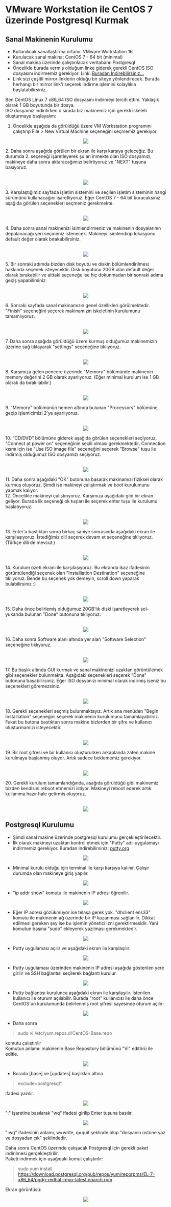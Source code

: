 # VMware Workstation ile CentOS 7 üzerinde Postgresql Kurmak
## Sanal Makinenin Kurulumu
- Kullanılıcak sanallaştırma ortamı: VMware Workstation 16
- Kurulacak sanal makina: CentOS 7 - 64 bit (minimal)
- Sanal makina üzerinde çalıştırılacak veritabanı: Postgresql
- Öncelikle burada vermiş olduğum linke giderek gerekli CentOS ISO dosyasını indirmemiz gerekiyor. Link: [Buradan İndirebilirsiniz...](https://www.centos.org/download/)
- Link sizi çeşitli mirror linklerin olduğu bir siteye yönlendirecek. Burada herhangi bir mirror link'i seçerek indirme işlemini kolaylıkla başlatabilirsiniz. <br>

Ben CentOS Linux 7 x86_64 ISO dosyasını indirmeyi tercih ettim. Yaklaşık olarak 1 GB boyutunda bir dosya. <br>
ISO dosyamız indirilirken o sırada biz makinemiz için gerekli iskeleti oluşturmaya başlayalım: <br>
1. Öncelikle aşağıda da görüldüğü üzere VM Workstation programını çalıştırıp File > New Virtual Machine seçeneğini seçmemiz gerekiyor.
<p align="center">
<img src="https://user-images.githubusercontent.com/44029095/121349966-c2485480-c932-11eb-95f5-d7f7a55d8498.png">
</p>
2. Daha sonra aşağıda görülen bir ekran ile karşı karşıya geleceğiz. Bu durumda 2. seçeneği işaretleyerek şu an inmekte olan ISO dosyamızı, makineye daha sonra aktaracağımızı belirtiyoruz ve "NEXT" tuşuna basıyoruz.<br><br>
<p align="center">
  <img src="https://user-images.githubusercontent.com/44029095/121350791-be690200-c933-11eb-992b-bd479108cc26.png">
</p>
3. Karşılaştığımız sayfada işletim sistemini ve seçilen işletim sisteminin hangi sürümünü kullanacağını işaretliyoruz. Eğer CentOS 7 - 64 bit kuracaksınız aşağıda görülen seçenekleri seçmeniz gerekmekte. <br><br>
<p align="center">
  <img src="https://user-images.githubusercontent.com/44029095/121352320-69c68680-c935-11eb-88a9-23d057582cb1.png"> 
</p>
4. Daha sonra sanal makinenizi isimlendirmeniz ve makinenin dosyalarının depolanacağı yeri seçmeniz istenecek. Makineyi isimlendirip lokasyonu default değer olarak bırakabilirsiniz.<br><br>
<p align="center">
  <img src="https://user-images.githubusercontent.com/44029095/121352463-911d5380-c935-11eb-88a3-1b7d307c5649.png">
</p>
5. Bir sonraki adımda bizden disk boyutu ve diskin bölümlendirilmesi hakkında seçenek isteyecektir. Disk boyutunu 20GB olan default değer olarak bırakabilir ve alttaki seçeneğe ise hiç dokunmadan bir sonraki adıma geçiş yapabilirsiniz. <br><br>
<p align="center">
  <img src="https://user-images.githubusercontent.com/44029095/121352982-0e48c880-c936-11eb-9f1d-161eba01ac92.png">
</p>
6. Sonraki sayfada sanal makinamızın genel özellikleri görülmektedir. "Finish" seçeneğini seçerek makinamızın iskeletinin kurulumunu tamamlıyoruz. <br><br>
<p align="center">
  <img src="https://user-images.githubusercontent.com/44029095/121353214-4819cf00-c936-11eb-95ec-745a1bce8f10.png">
</p>
7. Daha sonra aşağıda görüldüğü üzere kurmuş olduğumuz makinemizin üzerine sağ tıklayarak "settings" seçeneğine tıklıyoruz. <br><br>
<p align="center">
  <img src="https://user-images.githubusercontent.com/44029095/121353578-af378380-c936-11eb-9a83-fa2d0a0546cb.png">
</p>
8. Karşımıza gelen pencere üzerinde "Memory" bölümünde makinenin memory değerini 2 GB olarak ayarlıyoruz. (Eğer minimal kurulum ise 1 GB olarak da bırakılabilir.) <br><br>
<p align="center">
  <img src="https://user-images.githubusercontent.com/44029095/121353842-fa519680-c936-11eb-9743-c9d8ef8d9ba6.png">
</p>
9. "Memory" bölümünün hemen altında bulunan "Processors" bölümüne geçip işlemicimizi 2'ye ayarlıyoruz. <br><br>
<p align="center">
  <img src="https://user-images.githubusercontent.com/44029095/121354013-24a35400-c937-11eb-8022-208ee3f0e968.png">
</p>
10. "CD/DVD" bölümüne giderek aşağıda görülen seçenekleri seçiyoruz. "Connect at power on" seçeneğinin seçili olması gerekmektedir. Connection kısmı için ise "Use ISO image file" seçeneğini seçerek "Browse" tuşu ile indirmiş olduğumuz ISO dosyamızı seçiyoruz. <br><br>
<p align="center">
  <img src="https://user-images.githubusercontent.com/44029095/121354564-a98e6d80-c937-11eb-82ed-1c019bf93a87.png">
</p>
11. Daha sonra aşağıdaki "OK" butonuna basarak makinamızı fiziksel olarak kurmuş oluyoruz. Şimdi ise makineyi çalıştırmak ve boot kurulumunu yapmak kalıyor. <br>
12. Öncelikle makineyi çalıştırıyoruz. Karşımıza aşağıdaki gibi bir ekran geliyor. Burada ilk seçeneği ok tuşları ile seçerek enter tuşu ile kurulumu başlatıyoruz.<br><br>
<p align="center">
  <img src="https://user-images.githubusercontent.com/44029095/121354945-0e49c800-c938-11eb-831b-a9812ca59ed5.png">
</p>
13. Enter'a bastıktan sonra birkaç saniye sonrasında aşağıdaki ekran ile karşılaşıyoruz. İstediğimiz dili seçerek devam et seçeneğine tıklıyoruz. (Türkçe dili de mevcut.) <br><br>
<p align="center">
  <img src="https://user-images.githubusercontent.com/44029095/121355261-5ff25280-c938-11eb-9110-e4ca60a34505.png">
</p>
14. Kurulum özeti ekranı ile karşılaşıyoruz. Bu ekranda ikaz ifadesinin görüntülendiği seçenek olan "Installiation Destination" seçeneğine tıklıyoruz. Bende bu seçenek yok demeyin, scroll down yaparak bulabilirsiniz :) <br><br>
<p align="center">
  <img src="https://user-images.githubusercontent.com/44029095/121355661-c4adad00-c938-11eb-87f3-be0d52d02cf2.png">
</p>
15. Daha önce belirlemiş olduğumuz 20GB'lık diski işaretleyerek sol-yukarıda bulunan "Done" butonuna tıklıyoruz. <br><br>
<p align="center">
  <img src="https://user-images.githubusercontent.com/44029095/121355899-09394880-c939-11eb-90e1-4c5c90a914dc.png">
</p>
16. Daha sonra Software alanı altında yer alan "Software Selection" seçeneğine tıklıyoruz. <br><br>
<p align="center">
  <img src="https://user-images.githubusercontent.com/44029095/121356187-4d2c4d80-c939-11eb-853d-41875cadffd0.png">
</p>
17. Bu başlık altında GUI kurmak ve sanal makinenizi uzaktan görüntülemek gibi seçenekler bulunmakta. Aşağıdaki seçenekleri seçerek "Done" butonuna basabilirsiniz. Eğer ISO dosyanızı minimal olarak indirmiş iseniz bu seçenekleri göremezsiniz. <br><br>
<p align="center">
  <img src="https://user-images.githubusercontent.com/44029095/121356665-bb711000-c939-11eb-9271-63971bbfaaf6.png">
</p>
18. Gerekli seçenekleri seçmiş bulunmaktayız. Artık ana menüden "Begin Installiation" seçeneğini seçerek makinenin kurulumunu tamamlayabiliriz. Fakat bu butona bastıktan sonra makine bizlerden bir şifre ve kullanıcı oluşturmamızı isteyecektir. <br><br>
<p align="center">
  <img src="https://user-images.githubusercontent.com/44029095/121356961-0d199a80-c93a-11eb-855a-ca4541a40ae8.png">
</p>
19. Bir root şifresi ve bir kullanıcı oluştururken arkaplanda zaten makine kurulmaya başlanmış oluyor. Artık sadece beklememiz gerekiyor. <br><br>
<p align="center">
  <img src="https://user-images.githubusercontent.com/44029095/121357409-77323f80-c93a-11eb-938e-3908e8bf267e.png">
</p>
20. Gerekli kurulum tamamlandığında, aşağıda görüldüğü gibi makinemiz bizden kendisini reboot etmemizi istiyor. Makineyi reboot ederek artık kullanıma hazır hale getirmiş oluyoruz. <br><br>
<p align="center">
  <img src="https://user-images.githubusercontent.com/44029095/121357680-a943a180-c93a-11eb-949b-f83ba14526e3.png">
</p>

## Postgresql Kurulumu
- Şimdi sanal makine üzerinde postgresql kurulumu gerçekleştirilecektir. <br>
- İlk olarak makineyi uzaktan kontrol etmek için "Putty" adlı uygulamayı indirmemiz gerekiyor. Buradan indirebilirsiniz: [putty.org](https://www.putty.org/) <br>
<p align="center">
  <img src="https://user-images.githubusercontent.com/44029095/121468152-0125eb00-c9c3-11eb-9940-ee77eae6c1f4.png">
</p>

- Minimal kurulu olduğu için terminal ile karşı karşıya kalınır. Çalışır durumda olan makineye giriş yapılır. <br>
<p align="center">
  <img src="https://user-images.githubusercontent.com/44029095/121468871-2c5d0a00-c9c4-11eb-9781-d68cd9126baf.png">
</p>

- "ip addr show" komutu ile makinenin IP adresi öğrenilir. <br>
<p align="center">
  <img src="https://user-images.githubusercontent.com/44029095/121468963-58788b00-c9c4-11eb-8819-76be22a1037e.png">
</p>

- Eğer IP adresi gözükmüyor ise telaşa gerek yok. "dhclient ens33" komutu ile makinenin ağ üzerinde bir IP kazanması sağlanılır. Dikkat edilmesi gereken şey ise bu işlemin yönetici izni gerektirmesidir. Yani komutun başına "sudo" ekleyerek yazılması gerekmektedir.
<p align="center">
  <img src="https://user-images.githubusercontent.com/44029095/121469291-ec4a5700-c9c4-11eb-83c5-cd20b4d3506d.png">
</p>

- Putty uygulaması açılır ve aşağıdaki ekran ile karşılaşılır. <br>
<p align="center">
  <img src="https://user-images.githubusercontent.com/44029095/121469545-5b27b000-c9c5-11eb-8d5e-27b443effb6e.png">
</p>

- Putty uygulaması üzerinden makinenin IP adresi aşağıda gösterilen yere girilir ve SSH bağlantısı seçilerek bağlantı kurulur. <br>
<p align="center">
  <img src="https://user-images.githubusercontent.com/44029095/121469853-e5701400-c9c5-11eb-8ab4-3d1cb45eb497.png">
</p>

- Putty bağlantısı kurulunca aşağıdaki ekran ile karşılaşılır. İstenilen kullanıcı ile oturum açılabilir. Burada "root" kullanıcısı ile daha önce CentOS'un kurulumunda belirlenmiş root şifresi sayesinde oturum açılır: <br>
<p align="center">
  <img src="https://user-images.githubusercontent.com/44029095/121470119-5f080200-c9c6-11eb-80a5-1f87fb81f584.png">
</p>

- Daha sonra <br>
> sudo vi /etc/yum.repos.d/CentOS-Base.repo
 
komutu çalıştırılır <br>
Komutun anlamı: makinenin Base Repository bölümünü "Vi" editörü ile editle.<br>
<p align="center">
  <img src="https://user-images.githubusercontent.com/44029095/121470459-ee151a00-c9c6-11eb-960f-b846c5edb976.png">
</p>

- Burada [base] ve [updates] başlıkları altına <br>
> exclude=postgresql*

ifadesi yazılır. <br>
<p align="center">
 <img src="https://user-images.githubusercontent.com/44029095/121472074-59f88200-c9c9-11eb-9100-bfc4fb93d290.png">
</p>


":" işaretine basılarak "wq" ifadesi girilip Enter tuşuna basılır.<br>
<p align="center">
 <img src="https://user-images.githubusercontent.com/44029095/121472175-7d233180-c9c9-11eb-9266-310e7ad1c828.png">
</p>

":wq" ifadesinin anlamı, w=write, q=quit şeklinde olup "dosyanın üstüne yaz ve dosyadan çık" şeklindedir.<br> 



Daha sonra CentOS üzerinde çalışacak Postgresql için gerekli paket indirilmesi gerçekleştirilir. <br>
Paketi indirmek için aşağıdaki komut çalıştırılır: <br>
> sudo yum install https://download.postgresql.org/pub/repos/yum/reporpms/EL-7-x86_64/pgdg-redhat-repo-latest.noarch.rpm <br>

Ekran görüntüsü: <br>
<p align="center">
 <img src="https://user-images.githubusercontent.com/44029095/121472335-b8bdfb80-c9c9-11eb-81a5-2c8d211e0543.png">
</p>




